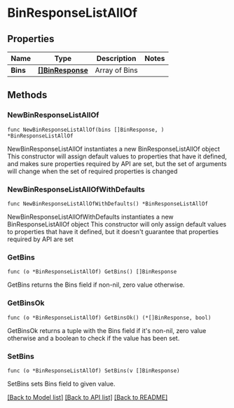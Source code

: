 # BinResponseListAllOf

## Properties

Name | Type | Description | Notes
------------ | ------------- | ------------- | -------------
**Bins** | [**[]BinResponse**](BinResponse.md) | Array of Bins | 

## Methods

### NewBinResponseListAllOf

`func NewBinResponseListAllOf(bins []BinResponse, ) *BinResponseListAllOf`

NewBinResponseListAllOf instantiates a new BinResponseListAllOf object
This constructor will assign default values to properties that have it defined,
and makes sure properties required by API are set, but the set of arguments
will change when the set of required properties is changed

### NewBinResponseListAllOfWithDefaults

`func NewBinResponseListAllOfWithDefaults() *BinResponseListAllOf`

NewBinResponseListAllOfWithDefaults instantiates a new BinResponseListAllOf object
This constructor will only assign default values to properties that have it defined,
but it doesn't guarantee that properties required by API are set

### GetBins

`func (o *BinResponseListAllOf) GetBins() []BinResponse`

GetBins returns the Bins field if non-nil, zero value otherwise.

### GetBinsOk

`func (o *BinResponseListAllOf) GetBinsOk() (*[]BinResponse, bool)`

GetBinsOk returns a tuple with the Bins field if it's non-nil, zero value otherwise
and a boolean to check if the value has been set.

### SetBins

`func (o *BinResponseListAllOf) SetBins(v []BinResponse)`

SetBins sets Bins field to given value.



[[Back to Model list]](../../README.md#documentation-for-models) [[Back to API list]](../../README.md#documentation-for-api-endpoints) [[Back to README]](../../README.md)


